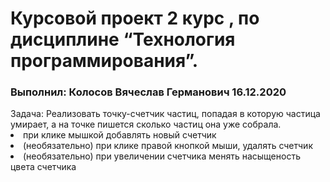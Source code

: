 <h1> Курсовой проект 2 курс , по дисциплине “Технология программирования”. </h1>
<h3> Выполнил: Колосов Вячеслав Германович  16.12.2020</h3>
Задача: Реализовать точку-счетчик частиц, попадая в которую частица умирает, а на точке пишется сколько частиц она уже собрала.
<li>
при клике мышкой добавлять новый счетчик
</li>
<li>
(необязательно) при клике правой кнопкой мыши, удалять счетчик
</li>
<li>
(необязательно) при увеличении счетчика менять насыщеность цвета счетчика 
</li>

